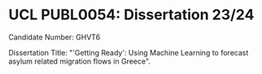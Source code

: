 # UCL PUBL0054: Dissertation 23/24

Candidate Number: GHVT6

Dissertation Title: "'Getting Ready': Using Machine Learning to forecast asylum related migration flows in Greece".
